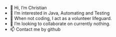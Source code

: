 - 👋 Hi, I’m Christian
- 👀 I’m interested in Java, Automating and Testing
- 🚒 When not coding, I act as a volunteer lifeguard.
- 💞️ I’m looking to collaborate on currently nothing.
- 📫 Contact me by github

<!---
ckaiser79/ckaiser79 is a ✨ special ✨ repository because its `README.md` (this file) appears on your GitHub profile.
You can click the Preview link to take a look at your changes.
--->
